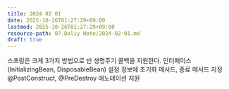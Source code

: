 ```yaml
---
title: 2024 02 01
date: 2025-10-26T01:27:29+09:00
lastmod: 2025-10-26T01:27:29+09:00
resource-path: 07.Daliy Note/2024-02-01.md
draft: true
---
```

스프링은 크게 3가지 방법으로 빈 생명주기 콜백을 지원한다. 인터페이스(InitializingBean, DisposableBean) 설정 정보에 초기화 메서드, 종료 메서드 지정 @PostConstruct, @PreDestroy 애노테이션 지원